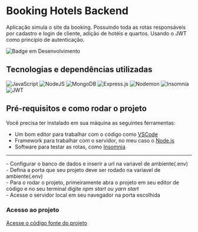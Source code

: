 # Booking Hotels Backend 

Aplicação simula o site da booking. Possuindo toda as rotas responsáveis por cadastro e login de cliente, adição de hotéis e quartos. Usando o JWT como princípio de autenticação.

![Badge em Desenvolvimento](http://img.shields.io/static/v1?label=STATUS&message=EM%20DESENVOLVIMENTO&color=GREEN&style=for-the-badge)

## Tecnologias e dependências utilizadas

![JavaScript](https://img.shields.io/badge/javascript-%23323330.svg?style=for-the-badge&logo=javascript&logoColor=%23F7DF1E)
![NodeJS](https://img.shields.io/badge/node.js-6DA55F?style=for-the-badge&logo=node.js&logoColor=white)
![MongoDB](https://img.shields.io/badge/MongoDB-%234ea94b.svg?style=for-the-badge&logo=mongodb&logoColor=white)
![Express.js](https://img.shields.io/badge/express.js-%23404d59.svg?style=for-the-badge&logo=express&logoColor=%2361DAFB)
![Nodemon](https://img.shields.io/badge/NODEMON-%23323330.svg?style=for-the-badge&logo=nodemon&logoColor=%BBDEAD)
![Insomnia](https://img.shields.io/badge/Insomnia-black?style=for-the-badge&logo=insomnia&logoColor=5849BE)
![JWT](https://img.shields.io/badge/JWT-black?style=for-the-badge&logo=JSON%20web%20tokens)

## Pré-requisitos e como rodar o projeto

  Você precisa ter instalado em sua máquina as seguintes ferramentas:<br>
- Um bom editor para trabalhar com o código como [VSCode](https://code.visualstudio.com/)<br>
- Framework para trabalhar com o servidor, no meu caso o [Node.js](https://nodejs.org/en/)<br> 
- Software para testar as rotas, como [Insomnia](https://insomnia.rest/)<br> 
<hr>
- Configurar o banco de dados e inserir a url na variavel de ambiente(.env)<br>
- Defina a porta que seu projeto deve ser rodado na variavel de ambiente(.env)<br>
- Para o rodar o projeto, primeiramente abra o projeto em seu editor de código e no seu terminal digite <i>npm start ou yarn start</i><br>
- Acesse o servidor local em seu navegador na porta escolhida   

### Acesso ao projeto

 [Acesse o código fonte do projeto](https://github.com/matheushenriquecsb/booking-hotels-backend)  
